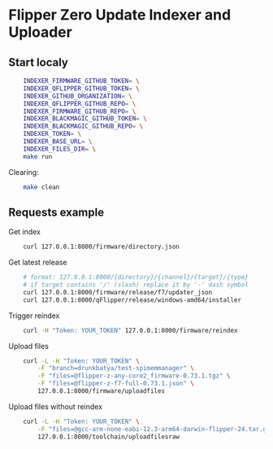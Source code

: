 # Flipper Zero Update Indexer and Uploader

## Start localy
```bash
    INDEXER_FIRMWARE_GITHUB_TOKEN= \
    INDEXER_QFLIPPER_GITHUB_TOKEN= \
    INDEXER_GITHUB_ORGANIZATION= \
    INDEXER_QFLIPPER_GITHUB_REPO= \
    INDEXER_FIRMWARE_GITHUB_REPO= \
    INDEXER_BLACKMAGIC_GITHUB_TOKEN= \
    INDEXER_BLACKMAGIC_GITHUB_REPO= \
    INDEXER_TOKEN= \
    INDEXER_BASE_URL= \
    INDEXER_FILES_DIR= \
    make run
```

Clearing:
```bash
    make clean
```

## Requests example
Get index
```bash
    curl 127.0.0.1:8000/firmware/directory.json
```

Get latest release
```bash
    # format: 127.0.0.1:8000/{directory}/{channel}/{target}/{type}
    # if target contains '/' (slash) replace it by '-' dash symbol
    curl 127.0.0.1:8000/firmware/release/f7/updater_json
    curl 127.0.0.1:8000/qFlipper/release/windows-amd64/installer
```

Trigger reindex
```bash
    curl -H "Token: YOUR_TOKEN" 127.0.0.1:8000/firmware/reindex
```

Upload files
```bash
    curl -L -H "Token: YOUR_TOKEN" \
        -F "branch=drunkbatya/test-spimemmanager" \
        -F "files=@flipper-z-any-core2_firmware-0.73.1.tgz" \
        -F "files=@flipper-z-f7-full-0.73.1.json" \
        127.0.0.1:8000/firmware/uploadfiles
```

Upload files without reindex
```bash
    curl -L -H "Token: YOUR_TOKEN" \
        -F "files=@gcc-arm-none-eabi-12.3-arm64-darwin-flipper-24.tar.gz" \
        127.0.0.1:8000/toolchain/uploadfilesraw
```
